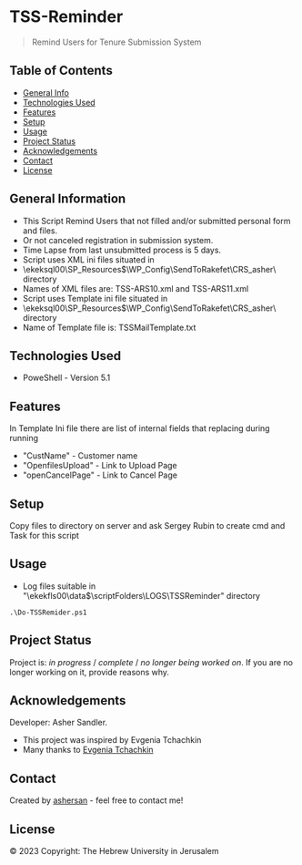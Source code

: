 # TSS-Reminder

> Remind Users for Tenure Submission System

## Table of Contents
* [General Info](#general-information)
* [Technologies Used](#technologies-used)
* [Features](#features)
* [Setup](#setup)
* [Usage](#usage)
* [Project Status](#project-status)
* [Acknowledgements](#acknowledgements)
* [Contact](#contact)
* [License](#license)
<!-- * [License](#license) -->


## General Information
- This Script Remind Users that not filled and/or submitted personal form and files.
- Or not canceled registration in submission system.
- Time Lapse from last unsubmitted process is 5 days.
- Script uses XML ini files situated in 
- \\ekeksql00\SP_Resources$\WP_Config\SendToRakefet\CRS_asher\ directory
- Names of XML files are: TSS-ARS10.xml and TSS-ARS11.xml
- Script uses Template ini file situated in 
- \\ekeksql00\SP_Resources$\WP_Config\SendToRakefet\CRS_asher\ directory
- Name of Template file is: TSSMailTemplate.txt


<!-- You don't have to answer all the questions - just the ones relevant to your project. -->


## Technologies Used
- PoweShell - Version 5.1


## Features
In Template Ini  file there are list of internal fields that replacing during running
- "CustName" - Customer name
- "OpenfilesUpload" - Link to Upload Page
- "openCancelPage"  - Link to Cancel Page




## Setup
Copy files to directory on server and ask Sergey Rubin to create cmd and Task for this script

## Usage
- Log files suitable in "\\ekekfls00\data$\scriptFolders\LOGS\TSSReminder" directory

`.\Do-TSSRemider.ps1`


## Project Status
Project is: _in progress_ / _complete_ / _no longer being worked on_. If you are no longer working on it, provide reasons why.




## Acknowledgements
Developer: Asher Sandler. 

- This project was inspired by Evgenia Tchachkin
- Many thanks to [Evgenia Tchachkin](mailto:evgeniat@savion.huji.ac.il)


## Contact
Created by [ashersan](mailto:ashersan@savion.huji.ac.il) - feel free to contact me!


<!-- Optional -->
## License 
© 2023 Copyright: The Hebrew University in Jerusalem
<!-- This project is open source and available under the [... License](). -->

<!-- You don't have to include all sections - just the one's relevant to your project -->
